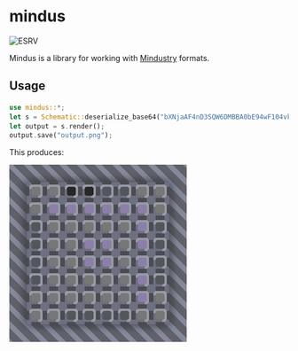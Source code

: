 # mindus

![ESRV](https://img.shields.io/badge/esrv-nightly_2023_08_03-blue?style=for-the-badge&logo=rust)

Mindus is a library for working with [Mindustry](https://github.com/Anuken/Mindustry) formats.

## Usage

```rust
use mindus::*;
let s = Schematic::deserialize_base64("bXNjaAF4nD3SQW6DMBBA0bE94wF104vkDr1H1QVtWUQioTL0/oFJ/Fl9GXiy5ZFBhiJ6n26zvE9tv7T1f5/bZbtNyyJvv/P2065/+3W9i0hdpu952SR/fiWp29qOL4/lDzkfExkiEpWPGqMKpZRRlT/8VQkv4aXwnlUopYw6vRTVvRzeGJVYy1ShlDKqezk8O8+DV/AKXgkvRSllvK2sdU/xFE/xFE/xFE/xNLzxeRlU9wzPOK9xXsMzPMOr3EcNL0VlqlBKGVWpfh+O5+zPmRdnXpx5cebFmRd/eQ9KIReL").unwrap();
let output = s.render();
output.save("output.png");
```

This produces:

![image](https://raw.githubusercontent.com/bend-n/mindus/master/.github/example.png)
